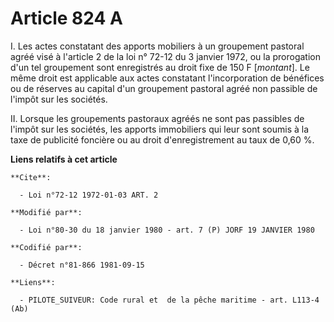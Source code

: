 # Article 824 A

I. Les actes constatant des apports mobiliers à un groupement pastoral agréé visé à l'article 2 de la loi n° 72-12 du 3
janvier 1972, ou la prorogation d'un tel groupement sont enregistrés au droit fixe de 150 F [*montant*]. Le même droit est
applicable aux actes constatant l'incorporation de bénéfices ou de réserves au capital d'un groupement pastoral agréé non
passible de l'impôt sur les sociétés.

II. Lorsque les groupements pastoraux agréés ne sont pas passibles de l'impôt sur les sociétés, les apports immobiliers qui
leur sont soumis à la taxe de publicité foncière ou au droit d'enregistrement au taux de 0,60 %.

**Liens relatifs à cet article**

	**Cite**:

	  - Loi n°72-12 1972-01-03 ART. 2

	**Modifié par**:

	  - Loi n°80-30 du 18 janvier 1980 - art. 7 (P) JORF 19 JANVIER 1980

	**Codifié par**:

	  - Décret n°81-866 1981-09-15

	**Liens**:

	  - PILOTE_SUIVEUR: Code rural et  de la pêche maritime - art. L113-4 (Ab)
